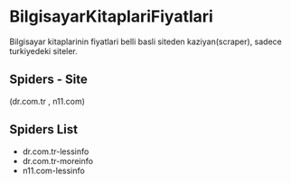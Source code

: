 # BilgisayarKitaplariFiyatlari
Bilgisayar kitaplarinin fiyatlari belli basli siteden kaziyan(scraper), sadece turkiyedeki siteler.

## Spiders - Site
(dr.com.tr , n11.com)

## Spiders List
<ul>
    <li>dr.com.tr-lessinfo</li>
    <li>dr.com.tr-moreinfo</li>
    <li>n11.com-lessinfo</li>
</ul>
